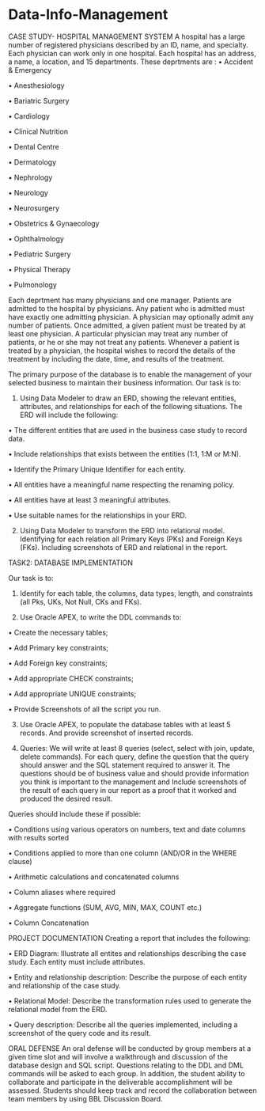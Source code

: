 # Data-Info-Management


CASE STUDY- HOSPITAL MANAGEMENT SYSTEM
A hospital has a large number of registered physicians described by an ID, name, and specialty. Each physician can work only in one hospital. Each hospital has an address, a name, a location, and 15 departments. These deprtments are : 
  •	Accident & Emergency
  
  •	Anesthesiology
  
  •	Bariatric Surgery
  
  •	Cardiology
  
  •	Clinical Nutrition
  
  •	Dental Centre
  
  •	Dermatology
  
  •	Nephrology
  
  •	Neurology
  
  •	Neurosurgery
  
  •	Obstetrics & Gynaecology
  
  •	Ophthalmology
  
  •	Pediatric Surgery
  
  •	Physical Therapy 
  
  •	Pulmonology 
  
  

Each deprtment has many physicians and one manager. Patients are admitted to the hospital by physicians. Any patient who is admitted must have exactly one admitting physician. A physician may optionally admit any number of patients. Once admitted, a given patient must be treated by at least one physician. A particular physician may treat any number of patients, or he or she may not treat any patients. Whenever a patient is treated by a physician, the hospital wishes to record the details of the treatment by including the date, time, and results of the treatment. 



The primary purpose of the database is to enable the management of your selected business to maintain their business information.
Our task is to:

1.	Using Data Modeler to draw an ERD, showing the relevant entities, attributes, and relationships for each of the following situations. The ERD will include the following:	

  •	The different entities that are used in the business case study to record data.  
  
  •	Include relationships that exists between the entities (1:1, 1:M or M:N).   
  
  •	Identify the  Primary Unique Identifier for each entity.
  
  •	All entities have a meaningful name respecting the renaming policy.
  
  •	All entities have at least 3 meaningful attributes. 
  
  •	Use suitable names for the relationships in your ERD.
  
  
  
2.	Using Data Modeler to transform the ERD into relational model. Identifying for each relation all Primary Keys (PKs) and Foreign Keys (FKs).
Including screenshots of ERD and relational in the report.

TASK2: DATABASE IMPLEMENTATION

Our task is to: 
1.	Identify for each table, the columns, data types, length, and constraints (all Pks, UKs, Not Null, CKs and FKs).



2.	Use Oracle APEX, to write the DDL commands to:

  •	Create the necessary tables;
  
  •	Add Primary key constraints;
  
  •	Add Foreign key constraints;
  
  •	Add appropriate CHECK constraints;
  
  •	Add appropriate UNIQUE constraints;
  
  •	Provide Screenshots of all the script you run.
  
  
  
  
3.	Use Oracle APEX, to populate the database tables with at least 5 records. And provide screenshot of inserted records. 

4.	Queries: 
We will write at least 8 queries (select, select with join, update, delete commands). For each query, define the question that the query should answer and the SQL statement required to answer it. The questions should be of business value and should provide information you think is important to the management and Include screenshots of the result of each query in our report as a proof that it worked and produced the desired result.

Queries should include these if possible:

  •	Conditions using various operators on numbers, text and date columns with results sorted
  
  •	Conditions applied to more than one column (AND/OR in the WHERE clause)
  
  •	Arithmetic calculations and concatenated columns
  
  •	Column aliases where required
  
  •	Aggregate functions  (SUM, AVG, MIN, MAX, COUNT etc.)
  
  •	Column Concatenation 
  
  
  
  
PROJECT DOCUMENTATION 
Creating a report that includes the following: 

 •	ERD Diagram: Illustrate all entites and relationships describing the case study. Each entity must include attributes.
 
 •	Entity and relationship description:  Describe the purpose of each entity and relationship of the case study.
 
 •	Relational Model: Describe the transformation rules used to generate the relational model from the ERD.  
 
 •  Query description: Describe all the queries  implemented, including a screenshot of the query code and its result.
 
 
 
 
ORAL DEFENSE
An oral defense will be conducted by group members at a given time slot and will involve a walkthrough and discussion of the database design and SQL script. Questions relating to the DDL and DML commands will be asked to each group. In addition, the student ability to collaborate and participate in the deliverable accomplishment will be assessed. Students should keep track and record  the collaboration between team members by using BBL Discussion Board.

